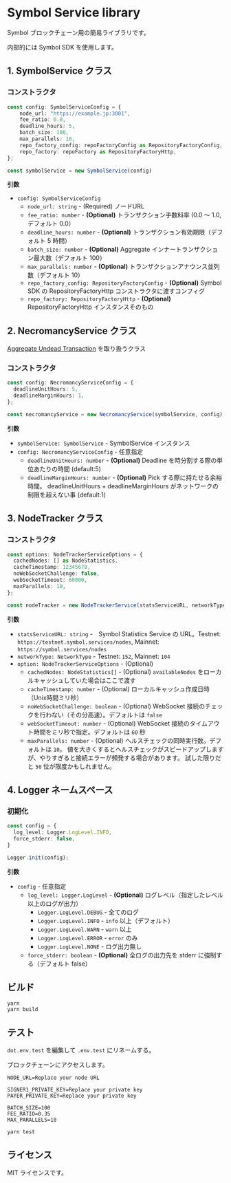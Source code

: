 # Symbol Service library

Symbol ブロックチェーン用の簡易ライブラリです。

内部的には Symbol SDK を使用します。

## 1. SymbolService クラス

### コンストラクタ

```typescript
const config: SymbolServiceConfig = {
    node_url: "https://example.jp:3001",
    fee_ratio: 0.0,
    deadline_hours: 5,
    batch_size: 100,
    max_parallels: 10,
    repo_factory_config: repoFactoryConfig as RepositoryFactoryConfig,
    repo_factory: repoFactory as RepositoryFactoryHttp,
};

const symbolService = new SymbolService(config)
```

**引数**

- `config: SymbolServiceConfig`
    - `node_url: string` - (Required) ノードURL
    - `fee_ratio: number` - **(Optional)** トランザクション手数料率 (0.0 ～ 1.0, デフォルト 0.0）
    - `deadline_hours: number` - **(Optional)** トランザクション有効期限（デフォルト 5 時間）
    - `batch_size: number` - **(Optional)** Aggregate インナートランザクション最大数（デフォルト 100）
    - `max_parallels: number` - **(Optional)** トランザクションアナウンス並列数（デフォルト 10）
    - `repo_factory_config: RepositoryFactoryConfig` - **(Optional)** Symbol SDK の RepositoryFactoryHttp コンストラクタに渡すコンフィグ
    - `repo_factory: RepositoryFactoryHttp` - **(Optional)** RepositoryFactoryHttp インスタンスそのもの

## 2. NecromancyService クラス

[Aggregate Undead Transaction](https://github.com/OPENSPHERE-Inc/aggregate-undead-poc) を取り扱うクラス

### コンストラクタ

```typescript
const config: NecromancyServiceConfig = {
  deadlineUnitHours: 5,
  deadlineMarginHours: 1,    
};

const necromancyService = new NecromancyService(symbolService, config);
```

**引数**

- `symbolService: SymbolService` - SymbolService インスタンス
- `config: NecromancyServiceConfig` - 任意指定
  - `deadlineUnitHours: number` - **(Optional)** Deadline を時分割する際の単位あたりの時間 (default:5)
  - `deadlineMarginHours: number` - **(Optional)** Pick する際に持たせる余裕時間。
    deadlineUnitHours + deadlineMarginHours がネットワークの制限を超えない事 (default:1)

## 3. NodeTracker クラス

### コンストラクタ

```typescript
const options: NodeTrackerServiceOptions = {
  cachedNodes: [] as NodeStatistics,
  cacheTimestamp: 12345678,
  noWebSocketChallenge: false,
  webSocketTimeout: 60000,
  maxParallels: 10,
};

const nodeTracker = new NodeTrackerService(statsServiceURL, networkType, options);
```

**引数**

- `statsServiceURL: string` -　Symbol Statistics Service の URL。Testnet: `https://testnet.symbol.services/nodes`, Mainnet: `https://symbol.services/nodes`
- `networkType: NetworkType` - Testnet: `152`, Mainnet: `104`
- `option: NodeTrackerServiceOptions` - (Optional)
  - `cachedNodes: NodeStatistics[]` - (Optional) `availableNodes` をローカルキャッシュしていた場合はここで渡す
  - `cacheTimestamp: number` - (Optional) ローカルキャッシュ作成日時（Unix時間ミリ秒）
  - `noWebSocketChallenge: boolean` - (Optional) WebSocket 接続のチェックを行わない（その分高速）。デフォルトは `false`
  - `webSocketTimeout: number` - (Optional) WebSocket 接続のタイムアウト時間をミリ秒で指定。デフォルトは `60` 秒
  - `maxParallels: number` - (Optional) ヘルスチェックの同時実行数。デフォルトは `10`。
    値を大きくするとヘルスチェックがスピードアップしますが、やりすぎると接続エラーが頻発する場合があります。
    試した限りだと `50` 位が限度かもしれません。

## 4. Logger ネームスペース

### 初期化

```typescript
const config = {
  log_level: Logger.LogLevel.INFO,
  force_stderr: false,
}

Logger.init(config);
```

**引数**

- `config` - 任意指定
  - `log_level: Logger.LogLevel` - **(Optional)** ログレベル（指定したレベル以上のログが出力）
    - `Logger.LogLevel.DEBUG` - 全てのログ
    - `Logger.LogLevel.INFO` - `info` 以上（デフォルト）
    - `Logger.LogLevel.WARN` - `warn` 以上
    - `Logger.LogLevel.ERROR` - `error` のみ
    - `Logger.LogLevel.NONE` - ログ出力無し
  - `force_stderr: boolean` - **(Optional)** 全ログの出力先を stderr に強制する（デフォルト false）

## ビルド

```shell
yarn
yarn build
```

## テスト

`dot.env.test` を編集して `.env.test` にリネームする。

ブロックチェーンにアクセスします。

```dotenv
NODE_URL=Replace your node URL

SIGNER1_PRIVATE_KEY=Replace your private key
PAYER_PRIVATE_KEY=Replace your private key

BATCH_SIZE=100
FEE_RATIO=0.35
MAX_PARALLELS=10
```

```shell
yarn test
```

## ライセンス

MIT ライセンスです。
